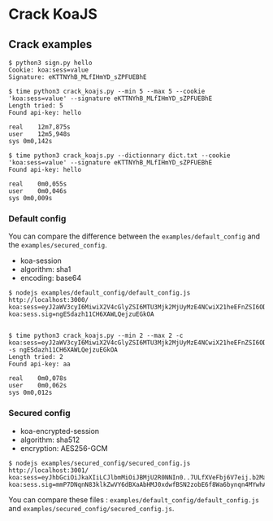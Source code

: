 # Crack KoaJS

## Crack examples

```
$ python3 sign.py hello
Cookie: koa:sess=value
Signature: eKTTNYhB_MLfIHmYD_sZPFUEBhE
```

```
$ time python3 crack_koajs.py --min 5 --max 5 --cookie 'koa:sess=value' --signature eKTTNYhB_MLfIHmYD_sZPFUEBhE
Length tried: 5
Found api-key: hello

real    12m7,875s
user    12m5,948s
sys 0m0,142s
```

``` 
$ time python3 crack_koajs.py --dictionnary dict.txt --cookie 'koa:sess=value' --signature eKTTNYhB_MLfIHmYD_sZPFUEBhE
Found api-key: hello

real    0m0,055s
user    0m0,046s
sys 0m0,009s
```

### Default config

You can compare the difference between the `examples/default_config` and the `examples/secured_config`.

  - koa-session
  - algorithm: sha1
  - encoding: base64

```
$ nodejs examples/default_config/default_config.js 
http://localhost:3000/
koa:sess=eyJ2aWV3cyI6MiwiX2V4cGlyZSI6MTU3Mjk2MjUyMzE4NCwiX21heEFnZSI6ODY0MDAwMDB9; koa:sess.sig=ngESdazh11CH6XAWLQejzuEGkOA


$ time python3 crack_koajs.py --min 2 --max 2 -c koa:sess=eyJ2aWV3cyI6MiwiX2V4cGlyZSI6MTU3Mjk2MjUyMzE4NCwiX21heEFnZSI6ODY0MDAwMDB9 -s ngESdazh11CH6XAWLQejzuEGkOA
Length tried: 2
Found api-key: aa

real    0m0,078s
user    0m0,062s
sys 0m0,012s
```

### Secured config

  - koa-encrypted-session
  - algorithm: sha512
  - encryption: AES256-GCM

```
$ nodejs examples/secured_config/secured_config.js 
http://localhost:3001/
koa:sess=eyJhbGciOiJkaXIiLCJlbmMiOiJBMjU2R0NNIn0..7ULfXVeFbj6V7eij.b2Mal3PlnlLeaR44PLqoO2DswYYg4yeLkrrRvJl9nYJ45PhQiV6bzacpj00dPeGd6k_eRWWCew.JqCF1rqAzkyiMQHAX4__uQ; koa:sess.sig=mmP7DNqnN83klkZwVY6dBXaAbHMJ0xdwfBSN2zobE6f8Wa6bynqn4MYwhA99QEsZh56dlyrxprltyxm9aGAutw
```

You can compare these files : `examples/default_config/default_config.js` and `examples/secured_config/secured_config.js`.
